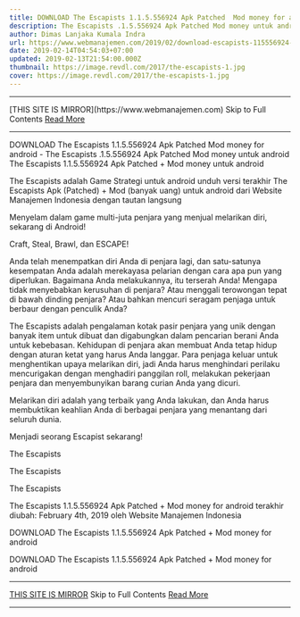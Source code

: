 ```yaml
---
title: DOWNLOAD The Escapists 1.1.5.556924 Apk Patched  Mod money for android
description: The Escapists .1.5.556924 Apk Patched Mod money untuk android
author: Dimas Lanjaka Kumala Indra
url: https://www.webmanajemen.com/2019/02/download-escapists-115556924-apk.html
date: 2019-02-14T04:54:03+07:00
updated: 2019-02-13T21:54:00.000Z
thumbnail: https://image.revdl.com/2017/the-escapists-1.jpg
cover: https://image.revdl.com/2017/the-escapists-1.jpg
---
```


<hr/> [THIS SITE IS MIRROR](https://www.webmanajemen.com) Skip to Full Contents <a href="https://www.webmanajemen.com/2019/02/download-escapists-115556924-apk.html" rel="follow" class="button" id="read-more">Read More</a> <hr/> DOWNLOAD The Escapists 1.1.5.556924 Apk Patched  Mod money for android - The Escapists .1.5.556924 Apk Patched Mod money untuk android The Escapists 1.1.5.556924 Apk Patched + Mod money untuk android 
  
  
  
  The Escapists adalah Game Strategi untuk android 
 unduh versi terakhir The Escapists Apk (Patched) + Mod (banyak uang) untuk android dari Website Manajemen Indonesia dengan tautan langsung 
  
  Menyelam dalam game multi-juta penjara yang menjual melarikan diri, sekarang di Android! 
  
  Craft, Steal, Brawl, dan ESCAPE! 
  
  Anda telah menempatkan diri Anda di penjara lagi, dan satu-satunya kesempatan Anda adalah merekayasa pelarian dengan cara apa pun yang diperlukan.  Bagaimana Anda melakukannya, itu terserah Anda!  Mengapa tidak menyebabkan kerusuhan di penjara?  Atau menggali terowongan tepat di bawah dinding penjara?  Atau bahkan mencuri seragam penjaga untuk berbaur dengan penculik Anda? 
  
  The Escapists adalah pengalaman kotak pasir penjara yang unik dengan banyak item untuk dibuat dan digabungkan dalam pencarian berani Anda untuk kebebasan.  Kehidupan di penjara akan membuat Anda tetap hidup dengan aturan ketat yang harus Anda langgar.  Para penjaga keluar untuk menghentikan upaya melarikan diri, jadi Anda harus menghindari perilaku mencurigakan dengan menghadiri panggilan roll, melakukan pekerjaan penjara dan menyembunyikan barang curian Anda yang dicuri. 
  
  Melarikan diri adalah yang terbaik yang Anda lakukan, dan Anda harus membuktikan keahlian Anda di berbagai penjara yang menantang dari seluruh dunia. 
  
  Menjadi seorang Escapist sekarang! 
  
  
  The Escapists 
  
  
  
  The Escapists 
  
  
  
  The Escapists 
  
  
  The Escapists 1.1.5.556924 Apk Patched + Mod money for android terakhir diubah: February 4th, 2019 oleh Website Manajemen Indonesia 
  
  
  
DOWNLOAD The Escapists 1.1.5.556924 Apk Patched + Mod money for android
  
 DOWNLOAD The Escapists 1.1.5.556924 Apk Patched + Mod money for android <hr/> [THIS SITE IS MIRROR](https://www.webmanajemen.com) Skip to Full Contents <a href="https://www.webmanajemen.com/2019/02/download-escapists-115556924-apk.html" rel="follow" class="button" id="read-more">Read More</a> <hr/>